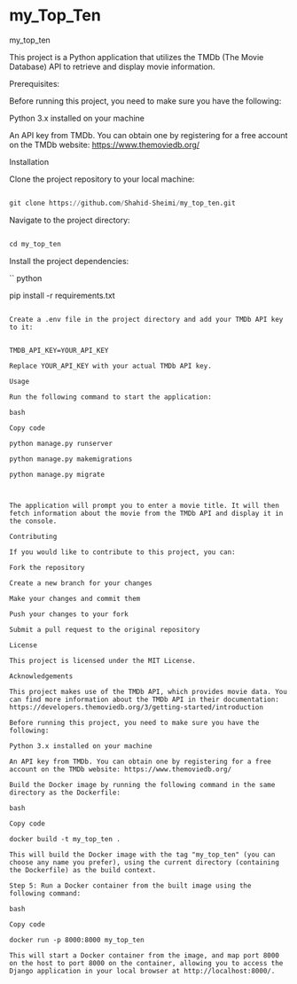 # my_Top_Ten


my_top_ten

This project is a Python application that utilizes the TMDb (The Movie Database) API to retrieve and display movie information.

Prerequisites:

Before running this project, you need to make sure you have the following:

Python 3.x installed on your machine

An API key from TMDb. You can obtain one by registering for a free account on the TMDb website: https://www.themoviedb.org/

Installation

Clone the project repository to your local machine:

``` python

git clone https://github.com/Shahid-Sheimi/my_top_ten.git

```

Navigate to the project directory:

``` python

cd my_top_ten

```

Install the project dependencies:

`` python 

pip install -r requirements.txt


```

Create a .env file in the project directory and add your TMDb API key to it:


TMDB_API_KEY=YOUR_API_KEY

Replace YOUR_API_KEY with your actual TMDb API key.

Usage

Run the following command to start the application:

bash

Copy code

python manage.py runserver 

python manage.py makemigrations 

python manage.py migrate 



The application will prompt you to enter a movie title. It will then fetch information about the movie from the TMDb API and display it in the console.

Contributing

If you would like to contribute to this project, you can:

Fork the repository

Create a new branch for your changes

Make your changes and commit them

Push your changes to your fork

Submit a pull request to the original repository

License

This project is licensed under the MIT License.

Acknowledgements

This project makes use of the TMDb API, which provides movie data. You can find more information about the TMDb API in their documentation: https://developers.themoviedb.org/3/getting-started/introduction

Before running this project, you need to make sure you have the following:

Python 3.x installed on your machine

An API key from TMDb. You can obtain one by registering for a free account on the TMDb website: https://www.themoviedb.org/

Build the Docker image by running the following command in the same directory as the Dockerfile:

bash

Copy code

docker build -t my_top_ten .

This will build the Docker image with the tag "my_top_ten" (you can choose any name you prefer), using the current directory (containing the Dockerfile) as the build context.

Step 5: Run a Docker container from the built image using the following command:

bash

Copy code

docker run -p 8000:8000 my_top_ten

This will start a Docker container from the image, and map port 8000 on the host to port 8000 on the container, allowing you to access the Django application in your local browser at http://localhost:8000/.
